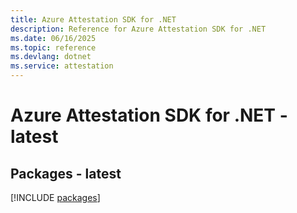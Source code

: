 ```yaml
---
title: Azure Attestation SDK for .NET
description: Reference for Azure Attestation SDK for .NET
ms.date: 06/16/2025
ms.topic: reference
ms.devlang: dotnet
ms.service: attestation
---
```

# Azure Attestation SDK for .NET - latest
## Packages - latest
[!INCLUDE [packages](attestation-index.md)]